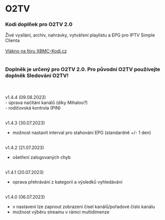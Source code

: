 <h1>O2TV</h1>
<p>
<h3>Kodi doplňek pro O2TV 2.0</h3>
<p>
Živé vysílání, archiv, nahrávky, vytváření playlistu a EPG pro IPTV Simple Clienta<br><br>
<a href="https://www.xbmc-kodi.cz/prispevek-o2tv">Vlákno na fóru XBMC-Kodi.cz</a><br><br>
<h3>Doplněk je určený pro O2TV 2.0. Pro původní O2TV používejte doplněk Sledování O2TV!</h3><br><br>
v1.4.4 (09.08.2023)<br>
- úprava načítání kanálů (díky Mihaloo?)<br>
- rodičovská kontrola (PIN)<br><br>

v1.4.3 (30.07.2023)<br>
- možnost nastavit interval pro stahování EPG (standardně +/- 1 den)<br><br>

v1.4.2 (21.07.2023)<br>
- ošetření zalogovaných chyb<br><br>

v1.4.1 (20.07.2023)<br>
- oprava přehrávání z kategorií a výsledků vyhledávání<br><br>

v1.4.0 (06.07.2023)<br>
- v nastavení lze zapnout zobrazení čísel kanálů/pořadové číslo kanálu<br>
- možnost výběru streamu v rámci multidimenze<br><br>
</p>
